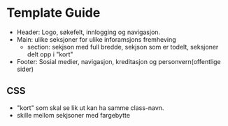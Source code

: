 # Template Guide
 * Header: Logo, søkefelt, innlogging og navigasjon.
 * Main: ulike seksjoner for ulike inforamsjons fremheving
    * section: sekjson med full bredde, sekjson som er todelt, seksjoner delt opp i "kort"
 * Footer: Sosial medier, navigasjon, kreditasjon og personvern(offentlige sider)

 ## CSS
 * "kort" som skal se lik ut kan ha samme class-navn.
 * skille mellom sekjsoner med fargebytte
